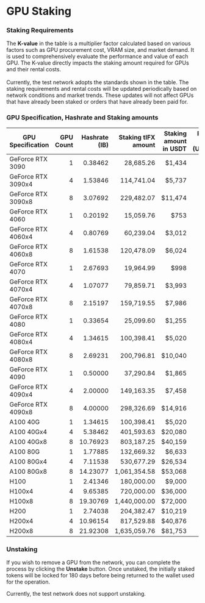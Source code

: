# GPU Staking

### **Staking Requirements**

The **K-value** in the table is a multiplier factor calculated based on various factors such as GPU procurement cost, VRAM size, and market demand. It is used to comprehensively evaluate the performance and value of each GPU. The K-value directly impacts the staking amount required for GPUs and their rental costs. \
\
Currently, the test network adopts the standards shown in the table. The staking requirements and rental costs will be updated periodically based on network conditions and market trends. These updates will not affect GPUs that have already been staked or orders that have already been paid for.

### **GPU Specification, Hashrate and Staking amounts**

<table><thead><tr><th width="193">GPU Specification</th><th width="77" align="right">GPU Count</th><th align="right">Hashrate (IB)</th><th width="120" align="right">Staking tIFX amount</th><th align="right">Staking amount in USDT</th><th align="right">Renting Price (USDT/h)</th></tr></thead><tbody><tr><td>GeForce RTX 3090</td><td align="right">1</td><td align="right">0.38462</td><td align="right">28,685.26</td><td align="right">$1,434</td><td align="right">$0.2</td></tr><tr><td>GeForce RTX 3090x4</td><td align="right">4</td><td align="right">1.53846</td><td align="right">114,741.04</td><td align="right">$5,737</td><td align="right">$0.8</td></tr><tr><td>GeForce RTX 3090x8</td><td align="right">8</td><td align="right">3.07692</td><td align="right">229,482.07</td><td align="right">$11,474</td><td align="right">$1.6</td></tr><tr><td>GeForce RTX 4060</td><td align="right">1</td><td align="right">0.20192</td><td align="right">15,059.76</td><td align="right">$753</td><td align="right">$0.1</td></tr><tr><td>GeForce RTX 4060x4</td><td align="right">4</td><td align="right">0.80769</td><td align="right">60,239.04</td><td align="right">$3,012</td><td align="right">$0.4</td></tr><tr><td>GeForce RTX 4060x8</td><td align="right">8</td><td align="right">1.61538</td><td align="right">120,478.09</td><td align="right">$6,024</td><td align="right">$0.8</td></tr><tr><td>GeForce RTX 4070</td><td align="right">1</td><td align="right">2.67693</td><td align="right">19,964.99</td><td align="right">$998</td><td align="right">$0.13</td></tr><tr><td>GeForce RTX 4070x4</td><td align="right">4</td><td align="right">1.07077</td><td align="right">79,859.71</td><td align="right">$3,993</td><td align="right">$0.53</td></tr><tr><td>GeForce RTX 4070x8</td><td align="right">8</td><td align="right">2.15197</td><td align="right">159,719.55</td><td align="right">$7,986</td><td align="right">$1.07</td></tr><tr><td>GeForce RTX 4080</td><td align="right">1</td><td align="right">0.33654</td><td align="right">25,099.60</td><td align="right">$1,255</td><td align="right">$0.17</td></tr><tr><td>GeForce RTX 4080x4</td><td align="right">4</td><td align="right">1.34615</td><td align="right">100,398.41</td><td align="right">$5,020</td><td align="right">$0.67</td></tr><tr><td>GeForce RTX 4080x8</td><td align="right">8</td><td align="right">2.69231</td><td align="right">200,796.81</td><td align="right">$10,040</td><td align="right">$1.34</td></tr><tr><td>GeForce RTX 4090</td><td align="right">1</td><td align="right">0.50000</td><td align="right">37,290.84</td><td align="right">$1,865</td><td align="right">$0.25</td></tr><tr><td>GeForce RTX 4090x4</td><td align="right">4</td><td align="right">2.00000</td><td align="right">149,163.35</td><td align="right">$7,458</td><td align="right">$0.99</td></tr><tr><td>GeForce RTX 4090x8</td><td align="right">8</td><td align="right">4.00000</td><td align="right">298,326.69</td><td align="right">$14,916</td><td align="right">$1.99</td></tr><tr><td>A100 40G</td><td align="right">1</td><td align="right">1.34615</td><td align="right">100,398.41</td><td align="right">$5,020</td><td align="right">$0.67</td></tr><tr><td>A100 40Gx4</td><td align="right">4</td><td align="right">5.38462</td><td align="right">401,593.63</td><td align="right">$20,080</td><td align="right">$2.68</td></tr><tr><td>A100 40Gx8</td><td align="right">8</td><td align="right">10.76923</td><td align="right">803,187.25</td><td align="right">$40,159</td><td align="right">$5.36</td></tr><tr><td>A100 80G</td><td align="right">1</td><td align="right">1.77885</td><td align="right">132,669.32</td><td align="right">$6,633</td><td align="right">$0.88</td></tr><tr><td>A100 80Gx4</td><td align="right">4</td><td align="right">7.11538</td><td align="right">530,677.29</td><td align="right">$26,534</td><td align="right">$3.54</td></tr><tr><td>A100 80Gx8</td><td align="right">8</td><td align="right">14.23077</td><td align="right">1,061,354.58</td><td align="right">$53,068</td><td align="right">$7.08</td></tr><tr><td>H100</td><td align="right">1</td><td align="right">2.41346</td><td align="right">180,000.00</td><td align="right">$9,000</td><td align="right">$1.2</td></tr><tr><td>H100x4</td><td align="right">4</td><td align="right">9.65385</td><td align="right">720,000.00</td><td align="right">$36,000</td><td align="right">$4.8</td></tr><tr><td>H100x8</td><td align="right">8</td><td align="right">19.30769</td><td align="right">1,440,000.00</td><td align="right">$72,000</td><td align="right">$9.6</td></tr><tr><td>H200</td><td align="right">1</td><td align="right">2.74038</td><td align="right">204,382.47</td><td align="right">$10,219</td><td align="right">$1.36</td></tr><tr><td>H200x4</td><td align="right">4</td><td align="right">10.96154</td><td align="right">817,529.88</td><td align="right">$40,876</td><td align="right">$5.45</td></tr><tr><td>H200x8</td><td align="right">8</td><td align="right">21.92308</td><td align="right">1,635,059.76</td><td align="right">$81,753</td><td align="right">$10.9</td></tr></tbody></table>

### **Unstaking**&#x20;

If you wish to remove a GPU from the network, you can complete the process by clicking the **Unstake** button. Once unstaked, the initially staked tokens will be locked for 180 days before being returned to the wallet used for the operation.&#x20;

Currently, the test network does not support unstaking.
